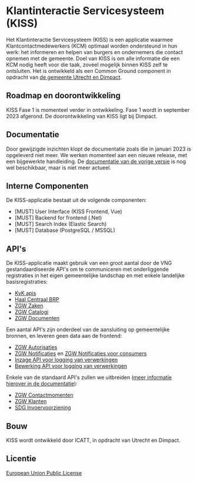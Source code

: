 
# Klantinteractie Servicesysteem (KISS)

Het Klantinteractie Servicesysteem (KISS) is een applicatie waarmee Klantcontactmedewerkers (KCM) optimaal worden ondersteund in hun werk: het informeren en helpen van burgers en ondernemers die contact opnemen met de gemeente. Doel van KISS is om alle informatie die een KCM nodig heeft voor die taak, zoveel mogelijk binnen KISS zelf te ontsluiten. Het is ontwikkeld als een Common Ground component in opdracht van [de gemeente Utrecht en Dimpact](https://www.dimpact.nl/klantinteractie-servicesysteem).


## Roadmap en doorontwikkeling

KISS Fase 1 is momenteel verder in ontwikkeling. Fase 1 wordt in september 2023 afgerond. De doorontwikkeling van KISS ligt bij Dimpact. 


## Documentatie
Door gewijzigde inzichten klopt de documentatie zoals die in januari 2023 is opgeleverd niet meer. We werken momenteel aan een nieuwe release, met een bijgewerkte handleiding. De [documentatie van de vorige versie](https://kiss-klantinteractie-servicesysteem.readthedocs.io/) is nog wel beschikbaar, maar is niet meer actueel. 


## Interne Componenten

De KISS-applicatie bestaat uit de volgende componenten:

- [MUST]  User Interface (KISS Frontend, Vue)
- [MUST]  Backend for frontend (.Net)
- [MUST]  Search Index (Elastic Search)
- [MUST]  Database (PostgreSQL / MSSQL)


## API's 
De KISS-applicatie maakt gebruik van een groot aantal door de VNG gestandaardiseerde API's om te communiceren met onderliggende registraties in het eigen gemeentelijke landschap en met enkele landelijke basisregistraties:

- [KvK apis](https://developers.kvk.nl/documentation/zoeken-api)
- [Haal Centraal BRP](https://brp-api.github.io/Haal-Centraal-BRP-bevragen/) 
- [ZGW Zaken](https://vng-realisatie.github.io/gemma-zaken/standaard/zaken/) 
- [ZGW Catalogi](https://vng-realisatie.github.io/gemma-zaken/standaard/catalogi/) 
- [ZGW Documenten](https://vng-realisatie.github.io/gemma-zaken/standaard/documenten/)

Een aantal API's zijn onderdeel van de aansluiting op gemeentelijke bronnen, en leveren geen data aan de frontend: 
- [ZGW Autorisaties](https://vng-realisatie.github.io/gemma-zaken/standaard/autorisaties/redoc-1.0.0)
- [ZGW Notificaties](https://vng-realisatie.github.io/gemma-zaken/standaard/notificaties/redoc-1.0.1) en [ZGW Notificaties voor consumers](https://vng-realisatie.github.io/gemma-zaken/standaard/notificaties-consumer/redoc-1.0.0-rc1) 
- [Inzage API voor logging van verwerkingen](https://redocly.github.io/redoc/?url=https://raw.githubusercontent.com/VNG-Realisatie/gemma-verwerkingenlogging/master/docs/api-read/oas-specification/logging-verwerkingen-api/openapi.yaml&nocors)  
- [Bewerking API voor logging van verwerkingen](https://redocly.github.io/redoc/?url=https://raw.githubusercontent.com/VNG-Realisatie/gemma-verwerkingenlogging/master/docs/api-write/oas-specification/logging-verwerkingen-api/openapi.yaml&nocors) 


Enkele van de standaard API's zullen we uitbreiden ([meer informatie hierover in de documentatie](https://kiss-klantinteractie-servicesysteem.readthedocs.io/en/latest/UITBREIDING-APIS/)):
- [ZGW Contactmomenten](https://vng-realisatie.github.io/gemma-zaken/standaard/contactmomenten/)
- [ZGW Klanten](https://vng-realisatie.github.io/gemma-zaken/standaard/klanten/)
- [SDG Invoervoorziening](https://petstore.swagger.io/?url=https://raw.githubusercontent.com/maykinmedia/sdg-invoervoorziening/master/src/openapi.yaml)

## Bouw
KISS wordt ontwikkeld door ICATT, in opdracht van Utrecht en Dimpact. 

## Licentie
[European Union Public License](https://opensource.org/licenses/EUPL-1.1)
